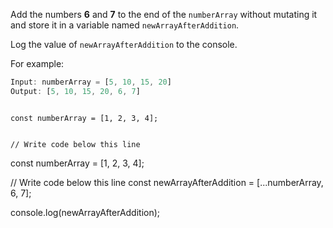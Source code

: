 Add the numbers **6** and **7** to
the end of the `numberArray` without
mutating it and store it in a variable
named `newArrayAfterAddition`.

Log the value of `newArrayAfterAddition`
to the console.

For example:
```js
Input: numberArray = [5, 10, 15, 20]
Output: [5, 10, 15, 20, 6, 7]
```
<codeblock type="exercise" language="javascript" testMode="fixedInput">
<code>
const numberArray = [1, 2, 3, 4];

// Write code below this line
</code>

<solution>
const numberArray = [1, 2, 3, 4];

// Write code below this line
const newArrayAfterAddition = [...numberArray, 6, 7];

console.log(newArrayAfterAddition);
</solution>
</codeblock>
